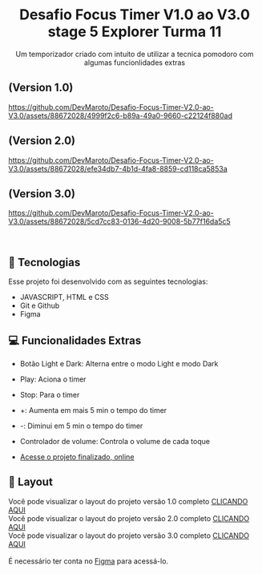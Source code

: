 
<h1 align="center"> Desafio Focus Timer V1.0 ao V3.0 stage 5 Explorer Turma 11 </h1>
<p align="center"> Um temporizador criado com intuito de utilizar a tecnica pomodoro com algumas funcionlidades extras </p>


## (Version 1.0)
https://github.com/DevMaroto/Desafio-Focus-Timer-V2.0-ao-V3.0/assets/88672028/4999f2c6-b89a-49a0-9660-c22124f880ad

## (Version 2.0)  
https://github.com/DevMaroto/Desafio-Focus-Timer-V2.0-ao-V3.0/assets/88672028/efe34db7-4b1d-4fa8-8859-cd118ca5853a

## (Version 3.0)
https://github.com/DevMaroto/Desafio-Focus-Timer-V2.0-ao-V3.0/assets/88672028/5cd7cc83-0136-4d20-9008-5b77f16da5c5

<br>


## 🚀 Tecnologias

Esse projeto foi desenvolvido com as seguintes tecnologias:

- JAVASCRIPT, HTML e CSS
- Git e Github
- Figma

## 💻 Funcionalidades Extras 
- Botão Light e Dark: Alterna entre o modo Light e modo Dark
- Play: Aciona o timer
- Stop: Para o timer
- +: Aumenta em mais 5 min o tempo do timer
- -: Diminui em 5 min o tempo do timer
- Controlador de volume: Controla o volume de cada toque 



- [Acesse o projeto finalizado, online](https://devmaroto.github.io/Desafio-Focus-Timer-V2.0-ao-V3.0/)

## 🔖 Layout

Você pode visualizar o layout do projeto versão 1.0 completo [CLICANDO AQUI](https://www.figma.com/file/3Ncq7UA9x0hik8G7TIrZVp/Explorer-Stage-05-Projeto-01-(Copy)?type=design&node-id=0-1&mode=design&t=JecuZDodcecofnk7-0) <br>
Você pode visualizar o layout do projeto versão 2.0 completo [CLICANDO AQUI](https://www.figma.com/file/PnzVBnlgJRXfVNRTXibDfh/Stage-05---Focus-Timer-2.0-(Copy)?type=design&mode=design&t=JecuZDodcecofnk7-0) <br>
Você pode visualizar o layout do projeto versão 3.0 completo [CLICANDO AQUI](https://www.figma.com/file/7UtKzFhUup9u9PquatDUfO/Stage-05---Dark-Mode-FocusTimer-(Copy)?type=design&mode=design&t=JecuZDodcecofnk7-0)
<br><br>
É necessário ter conta no [Figma](https://figma.com) para acessá-lo.
